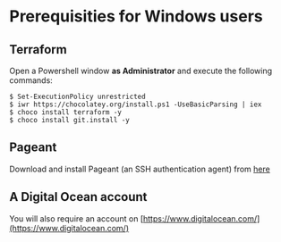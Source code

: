 # Prerequisities for Windows users

## Terraform

Open a Powershell window **as Administrator** and execute the following commands:

```
$ Set-ExecutionPolicy unrestricted
$ iwr https://chocolatey.org/install.ps1 -UseBasicParsing | iex
$ choco install terraform -y
$ choco install git.install -y
```

## Pageant

Download and install Pageant (an SSH authentication agent) from [here](http://www.chiark.greenend.org.uk/~sgtatham/putty/latest.html)

## A Digital Ocean account

You will also require an account on [https://www.digitalocean.com/](https://www.digitalocean.com/)